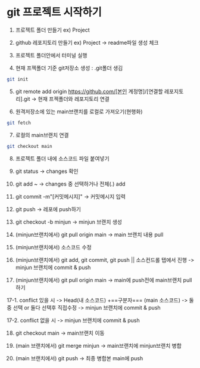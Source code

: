 # git 프로젝트 시작하기

1. 프로젝트 폴더 만들기 ex) Project

2. github 레포지토리 만들기 ex) Project
-> readme파일 생성 체크

3. 프로젝트 폴더안에서 터미널 실행

4. 현재 프젝폴더 기준 git저장소 생성 : .git폴더 생김
```bash
git init
```

5. git remote add origin https://github.com/[본인 계정명]/[연결할 레포지토리].git
-> 현재 프젝폴더와 레포지토리 연결

6. 원격저장소에 있는 main브랜치를 로컬로 가져오기(현행화)
```bash
git fetch
```

7. 로컬의 main브랜치 연결
```bash 
git checkout main
```

8. 프로젝트 폴더 내에 소스코드 파일 붙여넣기

9. git status
-> changes 확인

10. git add ~
-> changes 중 선택하거나 전체(.) add

11. git commit -m"[커밋메시지]"
-> 커밋메시지 입력

12. git push
-> 레포에 push하기

13. git checkout -b minjun
-> minjun 브랜치 생성

14. (minjun브랜치에서) git pull origin main
-> main 브랜치 내용 pull

15. (minjun브랜치에서) 소스코드 수정

16. (minjun브랜치에서) git add, git commit, git push || 소스컨드롤 탭에서 진행 
-> minjun 브랜치에 commit & push

17. (minjun브랜치에서) git pull origin main
-> main에 push전에 main브랜치 pull하기

17-1. conflict 있을 시 
-> Head(내 소스코드) +==구분자=== (main 소스코드) 
-> 둘중 선택 or 둘다 선택후 직접수정
-> minjun 브랜치에 commit & push

17-2. conflict 없을 시
-> minjun 브랜치에 commit & push

18. git checkout main
-> main브랜치 이동

19. (main 브랜치에서) git merge minjun
-> main브랜치에 minjun브랜치 병합

20. (main 브랜치에서) git push
-> 최종 병합본 main에 push